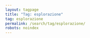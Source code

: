 ```yaml
---
layout: tagpage
title: "Tag: esplorazione"
tag: esplorazione
permalink: /search/tag/esplorazione/
robots: noindex
---
```

